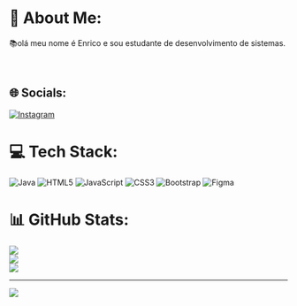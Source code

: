 # 💫 About Me:
📚olá meu nome é Enrico e sou estudante de desenvolvimento de sistemas.<br><br><br>


## 🌐 Socials:
[![Instagram](https://img.shields.io/badge/Instagram-%23E4405F.svg?logo=Instagram&logoColor=white)](https://instagram.com/enrico_brasil_) 

# 💻 Tech Stack:
![Java](https://img.shields.io/badge/java-%23ED8B00.svg?style=for-the-badge&logo=java&logoColor=white) ![HTML5](https://img.shields.io/badge/html5-%23E34F26.svg?style=for-the-badge&logo=html5&logoColor=white) ![JavaScript](https://img.shields.io/badge/javascript-%23323330.svg?style=for-the-badge&logo=javascript&logoColor=%23F7DF1E) ![CSS3](https://img.shields.io/badge/css3-%231572B6.svg?style=for-the-badge&logo=css3&logoColor=white) ![Bootstrap](https://img.shields.io/badge/bootstrap-%23563D7C.svg?style=for-the-badge&logo=bootstrap&logoColor=white) 	![Figma](https://img.shields.io/badge/figma-%23F24E1E.svg?style=for-the-badge&logo=figma&logoColor=white)
# 📊 GitHub Stats:
![](https://github-readme-stats.vercel.app/api?username=EnricoBrasil&theme=synthwave&hide_border=false&include_all_commits=true&count_private=false)<br/>
![](https://github-readme-streak-stats.herokuapp.com/?user=EnricoBrasil&theme=synthwave&hide_border=false)<br/>
![](https://github-readme-stats.vercel.app/api/top-langs/?username=EnricoBrasil&theme=synthwave&hide_border=false&include_all_commits=true&count_private=false&layout=compact)

---
[![](https://visitcount.itsvg.in/api?id=EnricoBrasil&icon=0&color=0)](https://visitcount.itsvg.in)

<!-- Proudly created with GPRM ( https://gprm.itsvg.in ) -->